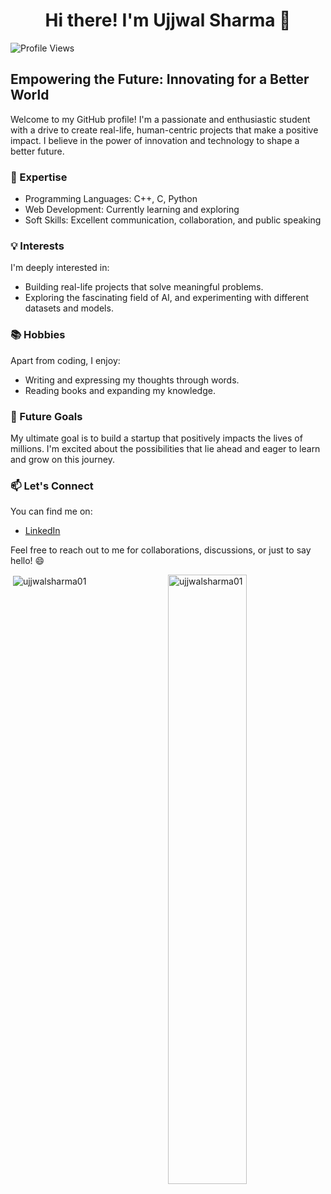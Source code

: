 <h1 align="center">Hi there! I'm Ujjwal Sharma 👋</h1>

![Profile Views](https://komarev.com/ghpvc/?username=UjjwalSharma01&color=blue)


## Empowering the Future: Innovating for a Better World

Welcome to my GitHub profile! I'm a passionate and enthusiastic student with a drive to create real-life, human-centric projects that make a positive impact. I believe in the power of innovation and technology to shape a better future.

### 🚀 Expertise

- Programming Languages: C++, C, Python
- Web Development: Currently learning and exploring
- Soft Skills: Excellent communication, collaboration, and public speaking

### 💡 Interests

I'm deeply interested in:

- Building real-life projects that solve meaningful problems.
- Exploring the fascinating field of AI, and experimenting with different datasets and models.

### 📚 Hobbies

Apart from coding, I enjoy:

- Writing and expressing my thoughts through words.
- Reading books and expanding my knowledge.

### 🌱 Future Goals

My ultimate goal is to build a startup that positively impacts the lives of millions. I'm excited about the possibilities that lie ahead and eager to learn and grow on this journey.

### 📫 Let's Connect

You can find me on:

- [LinkedIn](https://www.linkedin.com/in/ujjwalsharma01/)


Feel free to reach out to me for collaborations, discussions, or just to say hello! 😄
<p align = "left" width = "50%" breadth = "50%">&nbsp;<img align="center" src="https://github-readme-stats.vercel.app/api?username=ujjwalsharma01&show_icons=true&locale=en" alt="ujjwalsharma01" /><img align="right" width = "50%" breadth = "50%" src="https://github-readme-streak-stats.herokuapp.com/?user=ujjwalsharma01&" alt="ujjwalsharma01" /</p>

